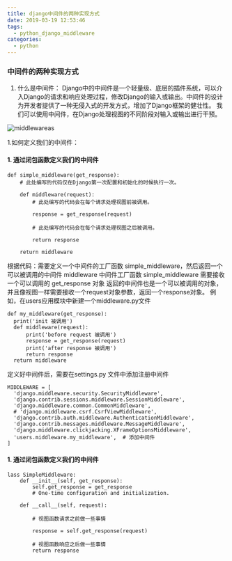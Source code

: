 ```yaml
---
title: django中间件的两种实现方式
date: 2019-03-19 12:53:46
tags:
  - python_django_middleware
categories:
  - python
---
```


### 中间件的两种实现方式

  1. 什么是中间件：
  Django中的中间件是一个轻量级、底层的插件系统，可以介入Django的请求和响应处理过程，修改Django的输入或输出。中间件的设计为开发者提供了一种无侵入式的开发方式，增加了Django框架的健壮性。
  我们可以使用中间件，在Django处理视图的不同阶段对输入或输出进行干预。

  ![middlewareas](https://img-blog.csdnimg.cn/20190413162356225.png?x-oss-process=image/watermark,type_ZmFuZ3poZW5naGVpdGk,shadow_10,text_aHR0cHM6Ly9ibG9nLmNzZG4ubmV0L2Nhcmw5NTI3MQ==,size_16,color_FFFFFF,t_70)

  1.如何定义我们的中间件：

####  1. 通过闭包函数定义我们的中间件

  ```
  def simple_middleware(get_response):
      # 此处编写的代码仅在Django第一次配置和初始化的时候执行一次。
  
      def middleware(request):
          # 此处编写的代码会在每个请求处理视图前被调用。
  
          response = get_response(request)
  
          # 此处编写的代码会在每个请求处理视图之后被调用。
  
          return response
  
      return middleware
  ```

  根据代码：需要定义一个中间件的工厂函数 simple_middleware，然后返回一个可以被调用的中间件 middleware
  中间件工厂函数 simple_middleware 需要接收一个可以调用的 get_response 对象
  返回的中间件也是一个可以被调用的对象，并且像视图一样需要接收一个request对象参数，返回一个response对象。
  例如，在users应用模块中新建一个middleware.py文件

  ```
  def my_middleware(get_response):
    print('init 被调用')
    def middleware(request):
        print('before request 被调用')
        response = get_response(request)
        print('after response 被调用')
        return response
    return middleware

  ```

  定义好中间件后，需要在settings.py 文件中添加注册中间件

  ```
  MIDDLEWARE = [
    'django.middleware.security.SecurityMiddleware',
    'django.contrib.sessions.middleware.SessionMiddleware',
    'django.middleware.common.CommonMiddleware',
    # 'django.middleware.csrf.CsrfViewMiddleware',
    'django.contrib.auth.middleware.AuthenticationMiddleware',
    'django.contrib.messages.middleware.MessageMiddleware',
    'django.middleware.clickjacking.XFrameOptionsMiddleware',
    'users.middleware.my_middleware',  # 添加中间件
  ]
  ```

  #### 1. 通过闭包函数定义我们的中间件

  ```
  lass SimpleMiddleware:
      def __init__(self, get_response):
          self.get_response = get_response
          # One-time configuration and initialization.

      def __call__(self, request):
          
          # 视图函数请求之前做一些事情

          response = self.get_response(request)

          # 视图函数响应之后做一些事情
          return response
  ```